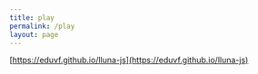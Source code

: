 ```yaml
---
title: play
permalink: /play
layout: page
---
```


[https://eduvf.github.io/lluna-js](https://eduvf.github.io/lluna-js)
